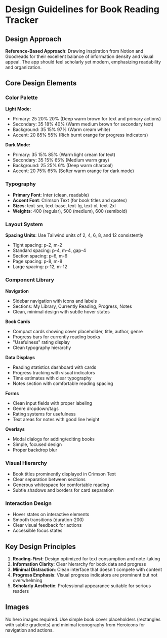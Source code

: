 # Design Guidelines for Book Reading Tracker

## Design Approach
**Reference-Based Approach**: Drawing inspiration from Notion and Goodreads for their excellent balance of information density and visual appeal. The app should feel scholarly yet modern, emphasizing readability and organization.

## Core Design Elements

### Color Palette
**Light Mode:**
- Primary: 25 20% 20% (Deep warm brown for text and primary actions)
- Secondary: 35 18% 40% (Warm medium brown for secondary text)
- Background: 35 15% 97% (Warm cream white)
- Accent: 20 85% 55% (Rich burnt orange for progress indicators)

**Dark Mode:**
- Primary: 35 15% 85% (Warm light cream for text)
- Secondary: 35 15% 65% (Medium warm gray)
- Background: 25 25% 6% (Deep warm charcoal)
- Accent: 20 75% 65% (Softer warm orange for dark mode)

### Typography
- **Primary Font**: Inter (clean, readable)
- **Accent Font**: Crimson Text (for book titles and quotes)
- **Sizes**: text-sm, text-base, text-lg, text-xl, text-2xl
- **Weights**: 400 (regular), 500 (medium), 600 (semibold)

### Layout System
**Spacing Units**: Use Tailwind units of 2, 4, 6, 8, and 12 consistently
- Tight spacing: p-2, m-2
- Standard spacing: p-4, m-4, gap-4
- Section spacing: p-6, m-6
- Page spacing: p-8, m-8
- Large spacing: p-12, m-12

### Component Library

**Navigation**
- Sidebar navigation with icons and labels
- Sections: My Library, Currently Reading, Progress, Notes
- Clean, minimal design with subtle hover states

**Book Cards**
- Compact cards showing cover placeholder, title, author, genre
- Progress bars for currently reading books
- "Usefulness" rating display
- Clean typography hierarchy

**Data Displays**
- Reading statistics dashboard with cards
- Progress tracking with visual indicators
- Time estimates with clear typography
- Notes section with comfortable reading spacing

**Forms**
- Clean input fields with proper labeling
- Genre dropdown/tags
- Rating systems for usefulness
- Text areas for notes with good line height

**Overlays**
- Modal dialogs for adding/editing books
- Simple, focused design
- Proper backdrop blur

### Visual Hierarchy
- Book titles prominently displayed in Crimson Text
- Clear separation between sections
- Generous whitespace for comfortable reading
- Subtle shadows and borders for card separation

### Interaction Design
- Hover states on interactive elements
- Smooth transitions (duration-200)
- Clear visual feedback for actions
- Accessible focus states

## Key Design Principles
1. **Reading-First**: Design optimized for text consumption and note-taking
2. **Information Clarity**: Clear hierarchy for book data and progress
3. **Minimal Distraction**: Clean interface that doesn't compete with content
4. **Progress Emphasis**: Visual progress indicators are prominent but not overwhelming
5. **Scholarly Aesthetic**: Professional appearance suitable for serious readers

## Images
No hero images required. Use simple book cover placeholders (rectangles with subtle gradients) and minimal iconography from Heroicons for navigation and actions.